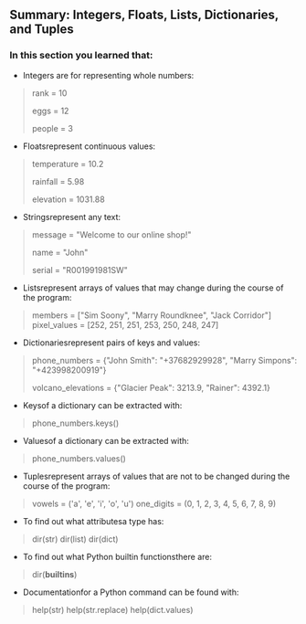 ## Summary: Integers, Floats, Lists, Dictionaries, and Tuples
### In this section you learned that:

- Integers are for representing whole numbers:
> rank = 10
>
> eggs = 12
>
> people = 3
>

- Floatsrepresent continuous values:
> temperature = 10.2
>
> rainfall = 5.98
>
> elevation = 1031.88

- Stringsrepresent any text:
> message = "Welcome to our online shop!"
>
> name = "John"
>
> serial = "R001991981SW"

- Listsrepresent arrays of values that may change during the course of the program:
> members = ["Sim Soony", "Marry Roundknee", "Jack Corridor"]
> pixel_values = [252, 251, 251, 253, 250, 248, 247]

- Dictionariesrepresent pairs of keys and values:
> phone_numbers = {"John Smith": "+37682929928", "Marry Simpons": "+423998200919"}
>
> volcano_elevations = {"Glacier Peak": 3213.9, "Rainer": 4392.1}

- Keysof a dictionary can be extracted with:
> phone_numbers.keys()

- Valuesof a dictionary can be extracted with:
> phone_numbers.values()

- Tuplesrepresent arrays of values that are not to be changed during the course of the program:
> vowels = ('a', 'e', 'i', 'o', 'u')
> one_digits = (0, 1, 2, 3, 4, 5, 6, 7, 8, 9)

- To find out what attributesa type has:
> dir(str)
> dir(list)
> dir(dict)

- To find out what Python builtin functionsthere are:
> dir(__builtins__)

- Documentationfor a Python command can be found with:
> help(str)
> help(str.replace)
> help(dict.values)

